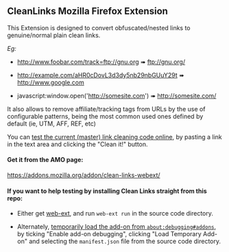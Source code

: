## CleanLinks Mozilla Firefox Extension

This Extension is designed to convert obfuscated/nested links to genuine/normal plain clean links.

_Eg:_

- <http://www.foobar.com/track=ftp://gnu.org> ➠ <ftp://gnu.org/>

- <http://example.com/aHR0cDovL3d3dy5nb29nbGUuY29t> ➠ <http://www.google.com>

- javascript:window.open('http://somesite.com') ➠ <http://somesite.com/>

It also allows to remove affiliate/tracking tags from URLs by the use of configurable patterns, being the most common used ones defined by default (ie, UTM, AFF, REF, etc)

You can [test the current (master) link cleaning code online](https://cimbali.github.io/CleanLinks/), by pasting a link in the text area and clicking the "Clean it!" button.

#### Get it from the AMO page:

<https://addons.mozilla.org/addon/clean-links-webext/>


#### If you want to help testing by installing Clean Links straight from this repo:

- Either get [web-ext](https://developer.mozilla.org/en-US/Add-ons/WebExtensions/Getting_started_with_web-ext), and run `web-ext run` in the source code directory.

- Alternately, [temporarily load the add-on from `about:debugging#addons`](https://developer.mozilla.org/en-US/Add-ons/WebExtensions/Temporary_Installation_in_Firefox), by ticking "Enable add-on debugging", clicking "Load Temporary Add-on" and selecting the `manifest.json` file from the source code directory.
